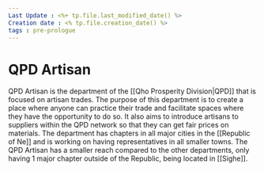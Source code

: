 ```yaml
---
Last Update : <%+ tp.file.last_modified_date() %>
Creation date : <% tp.file.creation_date() %>
tags : pre-prologue
---
```


# QPD Artisan
QPD Artisan is the department of the [[Qho Prosperity Division|QPD]] that is focused on artisan trades. The purpose of this department is to create a place where anyone can practice their trade and facilitate spaces where they have the opportunity to do so. It also aims to introduce artisans to suppliers within the QPD network so that they can get fair prices on materials.
The department has chapters in all major cities in the [[Republic of Ne]] and is working on having representatives in all smaller towns. The QPD Artisan has a smaller reach compared to the other departments, only having 1 major chapter outside of the Republic, being located in [[Sighe]].
